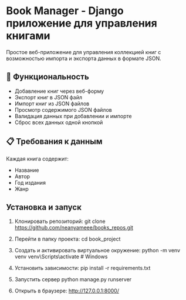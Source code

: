 # Book Manager - Django приложение для управления книгами
Простое веб-приложение для управления коллекцией книг с возможностью импорта и экспорта данных в формате JSON.

## 🚀 Функциональность

- Добавление книг через веб-форму
- Экспорт книг в JSON файл
- Импорт книг из JSON файлов
- Просмотр содержимого JSON файлов
- Валидация данных при добавлении и импорте
- Сброс всех данных одной кнопкой

## 📋 Требования к данным

Каждая книга содержит:
- Название
- Автор
- Год издания
- Жанр

## Установка и запуск
1. Клонировать репозиторий:
git clone https://github.com/neanyameee/books_repos.git

2. Перейти в папку проекта:
cd book_project

3. Создать и активировать виртуальное окружение:
python -m venv venv
venv\Scripts\activate     # Windows

4. Установить зависимости:
pip install -r requirements.txt

5. Запустить сервер
python manage.py runserver
6. Открыть в браузере:
 http://127.0.0.1:8000/